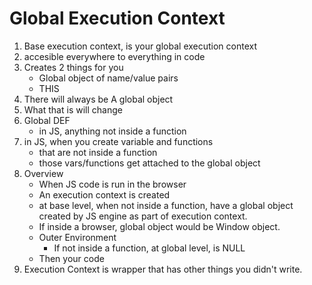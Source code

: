 # Global Execution Context
1. Base execution context, is your global execution context
2. accesible everywhere to everything in code
3. Creates 2 things for you
   * Global object of name/value pairs
   * THIS
4. There will always be A global object
5. What that is will change
6. Global DEF
   * in JS, anything not inside a function
7. in JS, when you create variable and functions
   * that are not inside a function
   * those vars/functions get attached to the global object
8. Overview
   * When JS code is run in the browser
   * An execution context is created
   * at base level, when not inside a function, have a global object created by JS engine as part of execution context.
   * If inside a browser, global object would be Window object.
   * Outer Environment
     * If not inside a function, at global level, is NULL
   * Then your code
9. Execution Context is wrapper that has other things you didn't write.